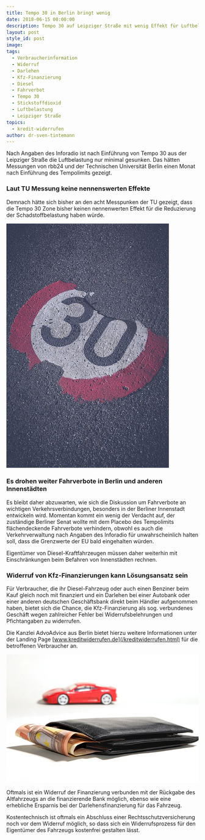 ```yaml
---
title: Tempo 30 in Berlin bringt wenig
date: 2018-06-15 00:00:00
description: Tempo 30 auf Leipziger Straße mit wenig Effekt für Luftbelastung
layout: post
style_id: post
image:
tags:
  - Verbraucherinformation
  - Widerruf
  - Darlehen
  - Kfz-Finanzierung
  - Diesel
  - Fahrverbot
  - Tempo 30
  - Stickstoffdioxid
  - Luftbelastung
  - Leipziger Straße
topics:
  - kredit-widerrufen
author: dr-sven-tintemann
---
```


Nach Angaben des Inforadio ist nach Einführung von Tempo 30 aus der Leipziger Straße die Luftbelastung nur minimal gesunken. Das hätten Messungen von rbb24 und der Technischen Universität Berlin einen Monat nach Einführung des Tempolimits gezeigt.

### Laut TU Messung keine nennenswerten Effekte

Demnach hätte sich bisher an den acht Messpunken der TU gezeigt, dass die Tempo 30 Zone bisher keinen nennenwerten Effekt für die Reduzierung der Schadstoffbelastung haben würde.

![Tempo 30 - Pixabay](/uploads/thirty-1500474-640.jpg "Tempo 30 bleibt umstritten")

### Es drohen weiter Fahrverbote in Berlin und anderen Innenstädten

Es bleibt daher abzuwarten, wie sich die Diskussion um Fahrverbote an wichtigen Verkehrsverbindungen, besonders in der Berliner Innenstadt entwickeln wird. Momentan kommt ein wenig der Verdacht auf, der zuständige Berliner Senat wollte mit dem Placebo des Tempolimits flächendeckende Fahrverbote verhindern, obwohl es auch die Verkehrverwaltung nach Angaben des Inforadio für unwahrscheinlich halten soll, dass die Grenzwerte der EU bald eingehalten würden.

Eigentümer von Diesel-Kraftfahrzeugen müssen daher weiterhin mit Einschränkungen beim Befahren von Innenstädten rechnen.

### Widerruf von Kfz-Finanzierungen kann Lösungsansatz sein

Für Verbraucher, die ihr Diesel-Fahrzeug oder auch einen Benziner beim Kauf gleich noch mit finanziert und ein Darlehen bei einer Autobank oder einer anderen deutschen Geschäftsbank direkt beim Händler aufgenommen haben, bietet sich die Chance, die Kfz-Finanzierung als sog. verbundenes Geschäft wegen zahlreicher Fehler bei Widerrufsbelehrungen und Pfichtangaben zu widerrufen.

Die Kanzlei AdvoAdvice aus Berlin bietet hierzu weitere Informationen unter der Landing Page [www.kreditwiderrufen.de](/kreditwiderrufen.html) für die betroffenen Verbraucher an.

![](/uploads/auto-financing-2157347-640-2.jpg)

Oftmals ist ein Widerruf der Finanzierung verbunden mit der Rückgabe des Altfahrzeugs an die finanzierende Bank möglich, ebenso wie eine erhebliche Ersparnis bei der Darlehensfinanzierung für das Fahrzeug.

Kostentechnisch ist oftmals ein Abschluss einer Rechtsschutzversicherung noch vor dem Widerruf möglich, so dass sich ein Widerrufsprozess für den Eigentümer des Fahrzeugs kostenfrei gestalten lässt.